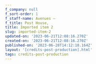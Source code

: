```yaml
---
f_company: null
f_sort-order: 1
f_staff-name: Avenues –
f_title: Post House,
title: Imported item 2
slug: imported-item-2
updated-on: '2023-06-21T12:08:16.270Z'
created-on: '2023-06-21T12:08:16.270Z'
published-on: '2023-06-28T14:12:18.164Z'
layout: '[credits-post-production].html'
tags: credits-post-production
---
```



